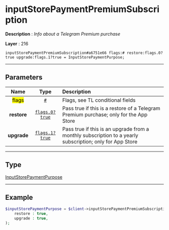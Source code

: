 # inputStorePaymentPremiumSubscription

**Description** : *Info about a Telegram Premium purchase*

**Layer** : 216

```tl
inputStorePaymentPremiumSubscription#a6751e66 flags:# restore:flags.0?true upgrade:flags.1?true = InputStorePaymentPurpose;
```

---

## Parameters

| Name | Type | Description |
| :---: | :---: | :--- |
| <mark>flags</mark> | [`#`](type/#) | Flags, see TL conditional fields |
| **restore** | [`flags.0?true`](type/true) | Pass true if this is a restore of a Telegram Premium purchase; only for the App Store |
| **upgrade** | [`flags.1?true`](type/true) | Pass true if this is an upgrade from a monthly subscription to a yearly subscription; only for App Store |

---

## Type

[InputStorePaymentPurpose](type/InputStorePaymentPurpose)

---

## Example

```php
$inputStorePaymentPurpose = $client->inputStorePaymentPremiumSubscription(
	restore : true,
	upgrade : true,
);
```